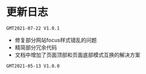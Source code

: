 # 更新日志

`GMT2021-07-22 V1.0.1`

- 修复部分网站focus样式错乱的问题
- 精简部分冗余代码
- 文档中增加了页面顶部和页面底部模式互换的解决方案

`GMT2021-05-13 V1.0.0`

